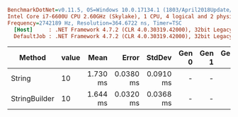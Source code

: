 ``` ini

BenchmarkDotNet=v0.11.5, OS=Windows 10.0.17134.1 (1803/April2018Update/Redstone4)
Intel Core i7-6600U CPU 2.60GHz (Skylake), 1 CPU, 4 logical and 2 physical cores
Frequency=2742189 Hz, Resolution=364.6722 ns, Timer=TSC
  [Host]     : .NET Framework 4.7.2 (CLR 4.0.30319.42000), 32bit LegacyJIT-v4.7.3056.0
  DefaultJob : .NET Framework 4.7.2 (CLR 4.0.30319.42000), 32bit LegacyJIT-v4.7.3056.0


```
|        Method | value |     Mean |     Error |    StdDev | Gen 0 | Gen 1 | Gen 2 | Allocated |
|-------------- |------ |---------:|----------:|----------:|------:|------:|------:|----------:|
|        String |    10 | 1.730 ms | 0.0380 ms | 0.0910 ms |     - |     - |     - |   1.88 KB |
| StringBuilder |    10 | 1.644 ms | 0.0320 ms | 0.0368 ms |     - |     - |     - |    2.7 KB |
